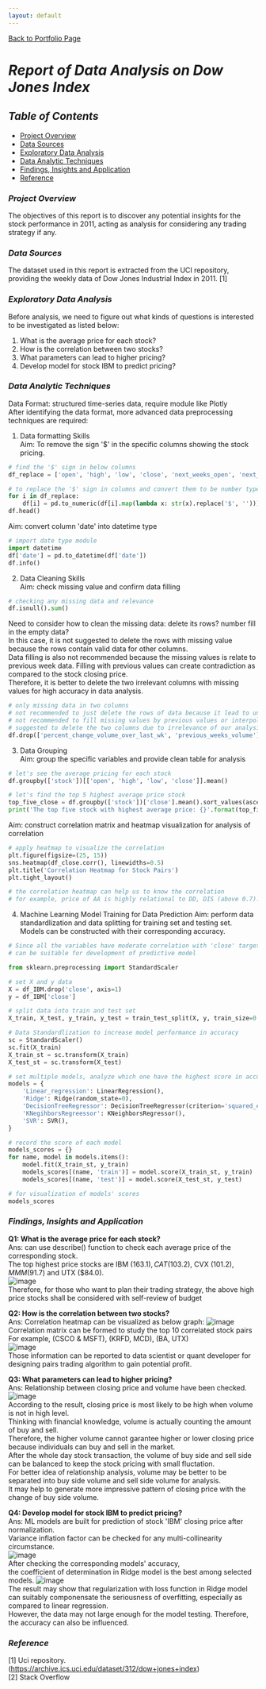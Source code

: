 ```yaml
---
layout: default
---
```

[Back to Portfolio Page](./)

# *Report of Data Analysis on Dow Jones Index*

## *Table of Contents*
- [Project Overview](#project-overview)
- [Data Sources](#data-sources)
- [Exploratory Data Analysis](#exploratory-data-analysis)
- [Data Analytic Techniques](#data-analytic-techniques)
- [Findings, Insights and Application](#findings-insights-and-application)
- [Reference](#reference)

### *Project Overview*
The objectives of this report is to discover any potential insights for the stock performance in 2011, acting as analysis for considering any trading strategy if any. 

### *Data Sources*
The dataset used in this report is extracted from the UCI repository, providing the weekly data of Dow Jones Industrial Index in 2011. [1]

### *Exploratory Data Analysis*
Before analysis, we need to figure out what kinds of questions is interested to be investigated as listed below:
1. What is the average price for each stock?
2. How is the correlation between two stocks?
3. What parameters can lead to higher pricing?
4. Develop model for stock IBM to predict pricing?

### *Data Analytic Techniques*
Data Format: structured time-series data, require module like Plotly <br/>
After identifying the data format, more advanced data preprocessing techniques are required:
1. Data formatting Skills <br/>
Aim: To remove the sign '$' in the specific columns showing the stock pricing.
```python
# find the '$' sign in below columns
df_replace = ['open', 'high', 'low', 'close', 'next_weeks_open', 'next_weeks_close']

# to replace the '$' sign in columns and convert them to be number type
for i in df_replace:
    df[i] = pd.to_numeric(df[i].map(lambda x: str(x).replace('$', '')))
df.head()
```
Aim: convert column 'date' into datetime type
```python
# import date type module
import datetime
df['date'] = pd.to_datetime(df['date'])
df.info()
```
2. Data Cleaning Skills <br/>
Aim: check missing value and confirm data filling
```python
# checking any missing data and relevance
df.isnull().sum()
```
Need to consider how to clean the missing data: delete its rows? number fill in the empty data? <br/>
In this case, it is not suggested to delete the rows with missing value because the rows contain valid data for other columns. <br/>
Data filling is also not recommended because the missing values is relate to previous week data. Filling with previous values can create contradiction as compared to the stock closing price. <br/>
Therefore, it is better to delete the two irrelevant columns with missing values for high accuracy in data analysis.
```python
# only missing data in two columns
# not recommended to just delete the rows of data because it lead to unaccurate analysis for other columns
# not recommended to fill missing values by previous values or interpolation because not make sense for the values compared to last weeks
# suggested to delete the two columns due to irrelevance of our analysis
df.drop(['percent_change_volume_over_last_wk', 'previous_weeks_volume'], axis=1, inplace=True)
```
3. Data Grouping <br/>
Aim: group the specific variables and provide clean table for analysis
```python
# let's see the average pricing for each stock 
df.groupby(['stock'])[['open', 'high', 'low', 'close']].mean()

# let's find the top 5 highest average price stock
top_five_close = df.groupby(['stock'])['close'].mean().sort_values(ascending=False)[0:5]
print('The top five stock with highest average price: {}'.format(top_five_close))
```
Aim: construct correlation matrix and heatmap visualization for analysis of correlation
```python
# apply heatmap to visualize the correlation
plt.figure(figsize=(25, 15))
sns.heatmap(df_close.corr(), linewidths=0.5)
plt.title('Correlation Heatmap for Stock Pairs')
plt.tight_layout()

# the correlation heatmap can help us to know the correlation
# for example, price of AA is highly relational to DD, DIS (above 0.7).
```
4. Machine Learning Model Training for Data Prediction
Aim: perform data standardlization and data splitting for training set and testing set. Models can be constructed with their corresponding accuracy.
```python
# Since all the variables have moderate correlation with 'close' target
# can be suitable for development of predictive model

from sklearn.preprocessing import StandardScaler

# set X and y data
X = df_IBM.drop('close', axis=1)
y = df_IBM['close']

# split data into train and test set
X_train, X_test, y_train, y_test = train_test_split(X, y, train_size=0.6, random_state=0)

# Data Standardlization to increase model performance in accuracy
sc = StandardScaler()
sc.fit(X_train)
X_train_st = sc.transform(X_train)
X_test_st = sc.transform(X_test)

# set multiple models, analyze which one have the highest score in accuracy
models = {
    'Linear_regression': LinearRegression(),
    'Ridge': Ridge(random_state=0),
    'DecisionTreeRegressor': DecisionTreeRegressor(criterion='squared_error', max_depth=5, random_state=0),
    'KNegihborsRegreessor': KNeighborsRegressor(),
    'SVR': SVR(),
}

# record the score of each model
models_scores = {}
for name, model in models.items():
    model.fit(X_train_st, y_train)
    models_scores[(name, 'train')] = model.score(X_train_st, y_train)
    models_scores[(name, 'test')] = model.score(X_test_st, y_test)

# for visualization of models' scores
models_scores
```
### *Findings, Insights and Application* 
**Q1: What is the average price for each stock?** <br/>
Ans: can use describe() function to check each average price of the corresponding stock. <br/>
The top highest price stocks are IBM ($163.1), CAT ($103.2), CVX ($101.2), MMM ($91.7) and UTX ($84.0). <br/>
![image](https://github.com/Andychan123456/Andy_Portfolio/assets/156527746/7fcd72c9-0907-425e-bb6d-0c1767329bce) <br/>
Therefore, for those who want to plan their trading strategy, the above high price stocks shall be considered with self-review of budget <br/>

**Q2: How is the correlation between two stocks?** <br/>
Ans: 
Correlation heatmap can be visualized as below graph:
![image](https://github.com/Andychan123456/Andy_Portfolio/assets/156527746/c34a156f-680e-49c8-966a-5498eb8e6ebb) <br/>
Correlation matrix can be formed to study the top 10 correlated stock pairs <br/>
For example, (CSCO & MSFT), (KRFD, MCD), (BA, UTX) <br/>
![image](https://github.com/Andychan123456/Andy_Portfolio/assets/156527746/42769fc4-16e3-4248-87aa-4c07c3a0d813) <br/>
Those information can be reported to data scientist or quant developer for designing pairs trading algorithm to gain potential profit.

**Q3: What parameters can lead to higher pricing?** <br/>
Ans: 
Relationship between closing price and volume have been checked. <br/>
![image](https://github.com/Andychan123456/Andy_Portfolio/assets/156527746/aca8e694-520f-4ad1-998f-bf986c57c30c) <br/>
According to the result, closing price is most likely to be high when volume is not in high level. <br/>
Thinking with financial knowledge, volume is actually counting the amount of buy and sell. <br/>
Therefore, the higher volume cannot garantee higher or lower closing price because individuals can buy and sell in the market.<br/>
After the whole day stock transaction, the volume of buy side and sell side can be balanced to keep the stock pricing with small fluctation. <br/>
For better idea of relationship analysis, volume may be better to be separated into buy side volume and sell side volume for analysis. <br/>
It may help to generate more impressive pattern of closing price with the change of buy side volume.

**Q4: Develop model for stock IBM to predict pricing?** <br/>
Ans: ML models are built for prediction of stock 'IBM' closing price after normalization. <br/>
Variance inflation factor can be checked for any multi-collinearity circumstance. <br/>
![image](https://github.com/Andychan123456/Andy_Portfolio/assets/156527746/ecbcf607-6148-4159-beef-983831a2921e) <br/>
After checking the corresponding models' accuracy, <br/> 
the coefficient of determination in Ridge model is the best among selected models.
![image](https://github.com/Andychan123456/Andy_Portfolio/assets/156527746/3a206906-4c5e-473b-b7f7-e57a7097b84f) <br/>
The result may show that regularization with loss function in Ridge model can suitably componensate the seriousness of overfitting, especially as compared to linear regression. <br/>
However, the data may not large enough for the model testing. Therefore, the accuracy can also be influenced.

### *Reference*
[1] Uci repository. (https://archive.ics.uci.edu/dataset/312/dow+jones+index) <br/>
[2] Stack Overflow
